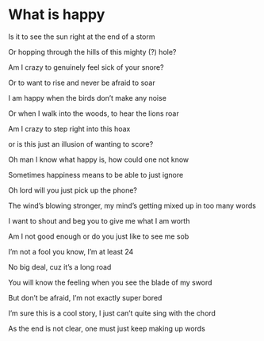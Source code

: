 # What is happy

Is it to see the sun right at the end of a storm

Or hopping through the hills of this mighty (?) hole?

Am I crazy to genuinely feel sick of your snore?

Or to want to rise and never be afraid to soar

I am happy when the birds don’t make any noise

Or when I walk into the woods, to hear the lions roar

Am I crazy to step right into this hoax

or is this just an illusion of wanting to score?

Oh man I know what happy is, how could one not know

Sometimes happiness means to be able to just ignore

Oh lord will you just pick up the phone?

The wind’s blowing stronger, my mind’s getting mixed up in too many words

I want to shout and beg you to give me what I am worth

Am I not good enough or do you just like to see me sob

I’m not a fool you know, I’m at least 24

No big deal, cuz it’s a long road

You will know the feeling when you see the blade of my sword

But don’t be afraid, I’m not exactly super bored

I’m sure this is a cool story, I just can’t quite sing with the chord

As the end is not clear, one must just keep making up words